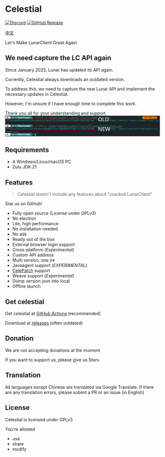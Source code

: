 # Celestial

[![Discord](https://img.shields.io/discord/1047866655033802802?label=Discord)](https://discord.lunarclient.top)
[![GitHub Release](https://img.shields.io/github/v/release/CubeWhy/celestial)](https://github.com/CubeWhyMC/celestial/releases/latest)

[中文](./README_zh.md)

Let's Make LunarClient Great Again

## We need capture the LC API again

Since January 2025, Lunar has updated its API again.

Currently, Celestial always downloads an outdated version.

To address this, we need to capture the new Lunar API and implement the necessary updates in Celestial.

However, I'm unsure if I have enough time to complete this work.

Thank you all for your understanding and support.
![version outdated](/docs/images/version-outdated-en.png)

## Requirements

* A Windows/Linux/macOS PC
* Zulu JDK 21

## Features

> Celestial doesn't include any features about "cracked LunarClient"

Star us on GitHub!

* Fully open source (License under GPLv3)
* No electron
* Lite, high performance
* No installation needed
* No ads
* Ready out of the box
* External browser login support
* Cross-platform (*Experimental*)
* Custom API address
* Multi version, one jre
* Javaagent support (*EXPERIMENTAL*)
* [CelePatch](https://github.com/CubeWhyMC/celepatch) support
* Weave support (*Experimental*)
* Dump version json into local
* Offline launch

## Get celestial

Get celestial at [GitHub Actions](https://github.com/CubeWhyMC/celestial/actions) (recommended)

Download at [releases](https://github.com/cubewhy/celestial/releases) (often outdated)

## Donation

We are not accepting donations at the moment

If you want to support us, please give us Stars

## Translation

All languages except Chinese are translated via Google Translate.
If there are any translation errors, please submit a PR or an issue (in English)

## License

Celestial is licensed under GPLv3

You're allowed

- use
- share
- modify

